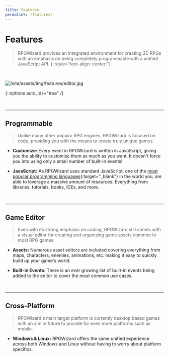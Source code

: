```yaml
---
title: Features
permalink: /features/
---
```

# Features

> RPGWizard provides an integrated environment for creating 2D RPGs with an emphasis on being completely programmable with a unified JavaScript API.
{: style="text-align: center;"}

<br>

![/site/assets/img/features/editor.jpg](/site/assets/img/features/editor.jpg)

{::options auto_ids="true" /}

<br>

---

## Programmable
> Unlike many other popular RPG engines, RPGWizard is focused on code, providing
> you with the means to create truly unique games.

* **Customize:** Every event in RPGWizard is written in JavaScript, giving you the
ability to customize them as much as you want. It doesn't force you into using
only a small number of built-in events!

* **JavaScript:** As RPGWizard uses standard JavaScript, one of the
[most popular programming languages](https://insights.stackoverflow.com/survey/2019#technology){:target="_blank"}
in the world you, are able to leverage a massive amount of resources. Everything
from libraries, tutorials, books, IDEs, and more.

<br>

---

## Game Editor
> Even with its strong emphasis on coding, RPGWizard still comes with a visual
> editor for creating and organizing game assets common to most RPG games.

* **Assets:** Numerous asset editors are included covering everything from maps,
characters, enemies, animations, etc. making it easy to quickly build up your
game's world.

* **Built-in Events:** There is an ever growing list of built-in events being
added to the editor to cover the most common use cases.

<br>

---

## Cross-Platform
> RPGWizard's main target platform is currently desktop based games with an aim
> in future to provide for even more platforms such as mobile.

* **Windows & Linux:** RPGWizard offers the same unified experience across both
Windows and Linux without having to worry about platform specifics.
